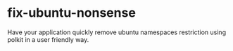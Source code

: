 # fix-ubuntu-nonsense
Have your application quickly remove ubuntu namespaces restriction using polkit in a user friendly way.
